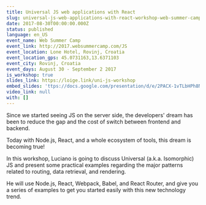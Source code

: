 ```yaml
---
title: Universal JS web applications with React
slug: universal-js-web-applications-with-react-workshop-web-summer-camp
date: 2017-08-30T00:00:00.000Z
status: published
language: en_US
event_name: Web Summer Camp
event_link: http://2017.websummercamp.com/JS
event_location: Lone Hotel, Rovinj, Croatia
event_location_gps: 45.0731163,13.6371103
event_city: Rovinj, Croatia
event_days: August 30 - September 2 2017
is_workshop: true
slides_link: https://loige.link/uni-js-workshop
embed_slides: 'ttps://docs.google.com/presentation/d/e/2PACX-1vTLbHPh8NuwXqr51bcWGUO7eWPu6E0nTEAM9eEQvT_UUKjJj5uWb2EF-rdzMlF7tmwssw1NuBsJFho1/pubembed'
video_link: null
with: []
---
```


Since we started seeing JS on the server side, the developers' dream has been to reduce the gap and the cost of switch between frontend and backend.

Today with Node.js, React, and a whole ecosystem of tools, this dream is becoming true!

In this workshop, Luciano is going to discuss Universal (a.k.a. Isomorphic) JS and present some practical examples regarding the major patterns related to routing, data retrieval, and rendering.

He will use Node.js, React, Webpack, Babel, and React Router, and give you a series of examples to get you started easily with this new technology trend.
